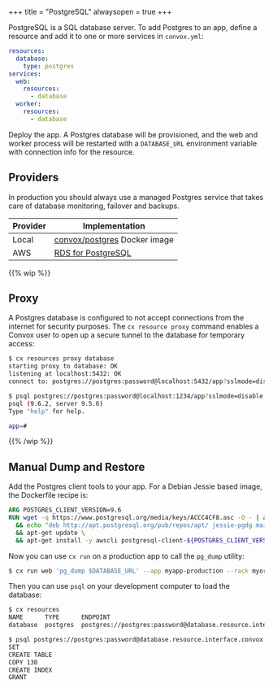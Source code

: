 +++
title = "PostgreSQL"
alwaysopen = true
+++

PostgreSQL is a SQL database server. To add Postgres to an app, define a resource and add it to one or more services in `convox.yml`:

```yaml
resources:
  database:
    type: postgres
services:
  web:
    resources:
      - database
  worker:
    resources:
      - database
```

Deploy the app. A Postgres database will be provisioned, and the web and worker process will be restarted with a `DATABASE_URL` environment variable with connection info for the resource.

## Providers

In production you should always use a managed Postgres service that takes care of database monitoring, failover and backups.

| Provider |  Implementation                                                     |
|----------|---------------------------------------------------------------------|
| Local    | [convox/postgres](https://github.com/convox/postgres) Docker image  |
| AWS      | [RDS for PostgreSQL](https://aws.amazon.com/rds/postgresql/)        |


{{% wip %}}
## Proxy

A Postgres database is configured to not accept connections from the internet for security purposes. The `cx resource proxy` command enables a Convox user to open up a secure tunnel to the database for temporary access:


```sh
$ cx resources proxy database
starting proxy to database: OK
listening at localhost:5432: OK
connect to: postgres://postgres:password@localhost:5432/app?sslmode=disable

$ psql postgres://postgres:password@localhost:1234/app?sslmode=disable
psql (9.6.2, server 9.5.6)
Type "help" for help.

app=# 
```
{{% /wip %}}

## Manual Dump and Restore

Add the Postgres client tools to your app. For a Debian Jessie based image, the Dockerfile recipe is:

```Dockerfile
ARG POSTGRES_CLIENT_VERSION=9.6
RUN wget -q https://www.postgresql.org/media/keys/ACCC4CF8.asc -O - | apt-key add - \
  && echo "deb http://apt.postgresql.org/pub/repos/apt/ jessie-pgdg main" >> /etc/apt/sources.list.d/pgdg.list \
  && apt-get update \
  && apt-get install -y awscli postgresql-client-${POSTGRES_CLIENT_VERSION}
```

Now you can use `cx run` on a production app to call the `pg_dump` utility:

```bash
$ cx run web 'pg_dump $DATABASE_URL' --app myapp-production --rack myorg/production > production.dump
```

Then you can use `psql` on your development computer to load the database:

```sh
$ cx resources
NAME      TYPE      ENDPOINT
database  postgres  postgres://postgres:password@database.resource.interface.convox:5432/app?sslmode=disable

$ psql postgres://postgres:password@database.resource.interface.convox:5432/app?sslmode=disable < production.dump
SET
CREATE TABLE
COPY 130
CREATE INDEX
GRANT
```